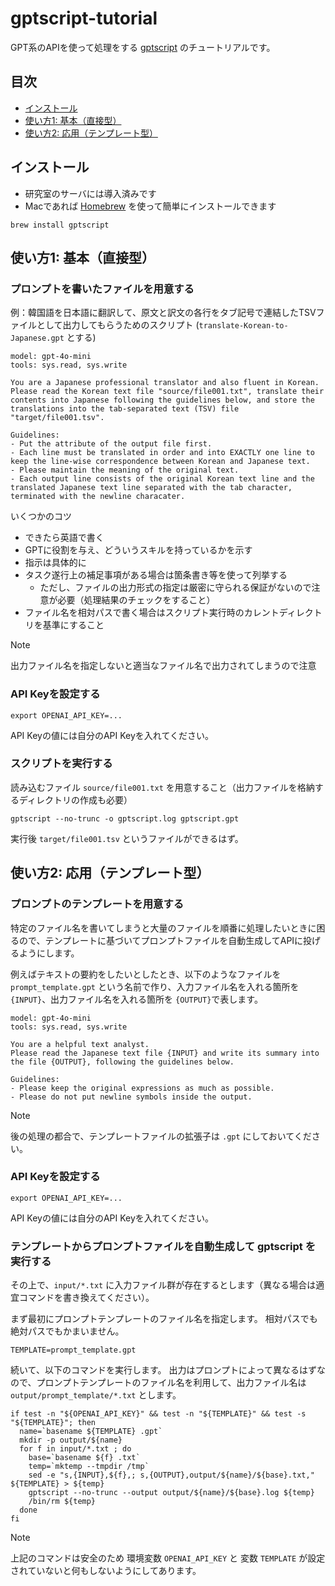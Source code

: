 # gptscript-tutorial

GPT系のAPIを使って処理をする [gptscript](https://github.com/gptscript-ai/gptscript) のチュートリアルです。

## 目次
- [インストール](#インストール)
- [使い方1: 基本（直接型）](#使い方1-基本直接型)
- [使い方2: 応用（テンプレート型）](#使い方2-応用テンプレート型)

## インストール
- 研究室のサーバには導入済みです
- Macであれば [Homebrew](https://brew.sh/ja/) を使って簡単にインストールできます
```
brew install gptscript
```

## 使い方1: 基本（直接型）
### プロンプトを書いたファイルを用意する
例：韓国語を日本語に翻訳して、原文と訳文の各行をタブ記号で連結したTSVファイルとして出力してもらうためのスクリプト (`translate-Korean-to-Japanese.gpt` とする)
```
model: gpt-4o-mini
tools: sys.read, sys.write

You are a Japanese professional translator and also fluent in Korean.
Please read the Korean text file "source/file001.txt", translate their contents into Japanese following the guidelines below, and store the translations into the tab-separated text (TSV) file "target/file001.tsv".

Guidelines:
- Put the attribute of the output file first.
- Each line must be translated in order and into EXACTLY one line to keep the line-wise correspondence between Korean and Japanese text.
- Please maintain the meaning of the original text.
- Each output line consists of the original Korean text line and the translated Japanese text line separated with the tab character, terminated with the newline characater.
```

いくつかのコツ
- できたら英語で書く
- GPTに役割を与え、どういうスキルを持っているかを示す
- 指示は具体的に
- タスク遂行上の補足事項がある場合は箇条書き等を使って列挙する
  - ただし、ファイルの出力形式の指定は厳密に守られる保証がないので注意が必要（処理結果のチェックをすること）
- ファイル名を相対パスで書く場合はスクリプト実行時のカレントディレクトリを基準にすること

>[!NOTE]
>出力ファイル名を指定しないと適当なファイル名で出力されてしまうので注意

### API Keyを設定する
```
export OPENAI_API_KEY=...
```
API Keyの値には自分のAPI Keyを入れてください。

### スクリプトを実行する
読み込むファイル `source/file001.txt` を用意すること（出力ファイルを格納するディレクトリの作成も必要）
```
gptscript --no-trunc -o gptscript.log gptscript.gpt
```
実行後 `target/file001.tsv` というファイルができるはず。


## 使い方2: 応用（テンプレート型）
### プロンプトのテンプレートを用意する
特定のファイル名を書いてしまうと大量のファイルを順番に処理したいときに困るので、テンプレートに基づいてプロンプトファイルを自動生成してAPIに投げるようにします。

例えばテキストの要約をしたいとしたとき、以下のようなファイルを `prompt_template.gpt` という名前で作り、入力ファイル名を入れる箇所を `{INPUT}`、出力ファイル名を入れる箇所を `{OUTPUT}`で表します。
```
model: gpt-4o-mini
tools: sys.read, sys.write

You are a helpful text analyst.
Please read the Japanese text file {INPUT} and write its summary into the file {OUTPUT}, following the guidelines below.

Guidelines:
- Please keep the original expressions as much as possible.
- Please do not put newline symbols inside the output.
```
>[!NOTE]
>後の処理の都合で、テンプレートファイルの拡張子は `.gpt` にしておいてください。

### API Keyを設定する
```
export OPENAI_API_KEY=...
```
API Keyの値には自分のAPI Keyを入れてください。

### テンプレートからプロンプトファイルを自動生成して gptscript を実行する
その上で、`input/*.txt` に入力ファイル群が存在するとします（異なる場合は適宜コマンドを書き換えてください）。

まず最初にプロンプトテンプレートのファイル名を指定します。
相対パスでも絶対パスでもかまいません。
```
TEMPLATE=prompt_template.gpt
```

続いて、以下のコマンドを実行します。
出力はプロンプトによって異なるはずなので、プロンプトテンプレートのファイル名を利用して、出力ファイル名は `output/prompt_template/*.txt` とします。
```
if test -n "${OPENAI_API_KEY}" && test -n "${TEMPLATE}" && test -s "${TEMPLATE}"; then
  name=`basename ${TEMPLATE} .gpt`
  mkdir -p output/${name}
  for f in input/*.txt ; do
    base=`basename ${f} .txt`
    temp=`mktemp --tmpdir /tmp`
    sed -e "s,{INPUT},${f},; s,{OUTPUT},output/${name}/${base}.txt," ${TEMPLATE} > ${temp}
    gptscript --no-trunc --output output/${name}/${base}.log ${temp}
    /bin/rm ${temp}
  done
fi
```

>[!NOTE]
>上記のコマンドは安全のため 環境変数 `OPENAI_API_KEY` と 変数 `TEMPLATE` が設定されていないと何もしないようにしてあります。
